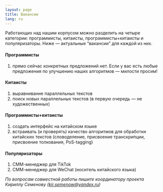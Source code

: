 ```yaml
---
layout: page
title: Вакансии
lang: ru
---
```


<p class="message">
Работающих над нашим корпусом можно разделить на четыре категории: программисты, китаисты, программисты+китаисты и популяризаторы. Ниже — актуальные “вакансии” для каждой из них.
</p>

#### Программисты
1. прямо сейчас конкретных предложений нет. Если у вас есть любые предложения по улучшению наших алгоритмов — милости просим!

#### Китаисты
1. выравнивание параллельных текстов
2. поиск новых параллельных текстов (в первую очередь — не художественных)

#### Программисты+китаисты
1. создать интерфейс на китайском языке
2. встраивать (и проверять) качество алгоритмов для обработки китайских текстов (словоделение, присвоение транскрипции, присвоение толкования, PoS-tagging)

#### Популяризаторы
1. СММ-менеджер для TikTok
2. СММ-менеджер для WeChat (носитель китайского языка)

*По вопросам совместной работы пишите координатору проекта Кириллу Семенову ([kir.semenow@yandex.ru](mailto:kir.semenow@yandex.ru))*
